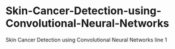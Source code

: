 # Skin-Cancer-Detection-using-Convolutional-Neural-Networks
Skin Cancer Detection using Convolutional Neural Networks
line 1